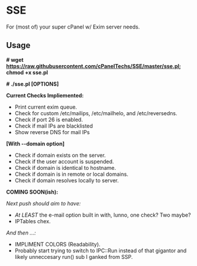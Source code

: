 SSE
================

For (most of) your super cPanel w/ Exim server needs.

Usage
--------------

**# wget https://raw.githubusercontent.com/cPanelTechs/SSE/master/sse.pl; chmod +x sse.pl**

**# ./sse.pl [OPTIONS]**

**Current Checks Impliemented:**

- Print current exim queue.
- Check for custom /etc/mailips, /etc/mailhelo, and /etc/reversedns.
- Check if port 26 is enabled.
- Check if mail IPs are blacklisted
- Show reverse DNS for mail IPs

**[With --domain option]**

- Check if domain exists on the server.
- Check if the user account is suspended.
- Check if domain is identical to hostname.
- Check if domain is in remote or local domains.
- Check if domain resolves locally to server.

**COMING SOON(ish):**

*Next push should aim to have:*

- *At LEAST* the e-mail option built in with, Iunno, one check?  Two maybe?
- IPTables chex.

*And then ...:*

- IMPLIMENT COLORS (Readability).
- Probably start trying to switch to IPC::Run instead of that gigantor and likely unneccesary run() sub I ganked from SSP.
